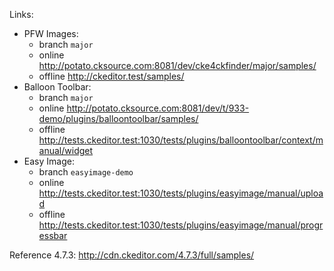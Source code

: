 Links:

* PFW Images:
	* branch `major`
	* online http://potato.cksource.com:8081/dev/cke4ckfinder/major/samples/
	* offline http://ckeditor.test/samples/
* Balloon Toolbar:
	* branch `major`
	* online http://potato.cksource.com:8081/dev/t/933-demo/plugins/balloontoolbar/samples/
	* offline http://tests.ckeditor.test:1030/tests/plugins/balloontoolbar/context/manual/widget
* Easy Image:
	* branch `easyimage-demo`
	* online http://tests.ckeditor.test:1030/tests/plugins/easyimage/manual/upload
	* offline http://tests.ckeditor.test:1030/tests/plugins/easyimage/manual/progressbar


Reference 4.7.3: http://cdn.ckeditor.com/4.7.3/full/samples/

